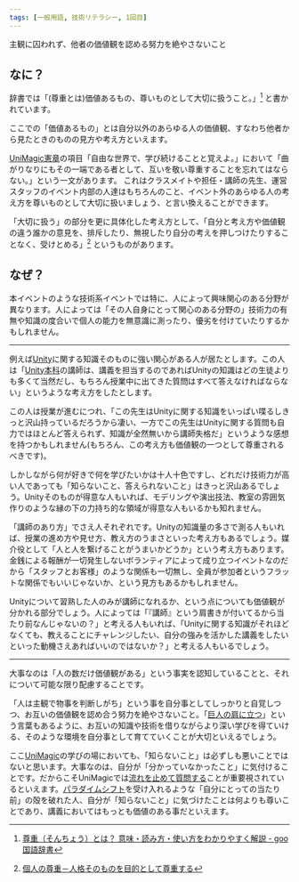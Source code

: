 ```yaml
---
tags: [一般用語, 技術リテラシー, 1回目]
---
```


主観に囚われず、他者の価値観を認める努力を絶やさないこと

## なに？

辞書では「(尊重とは)価値あるもの、尊いものとして大切に扱うこと。」[^1] と書かれています。

ここでの「価値あるもの」とは自分以外のあらゆる人の価値観、すなわち他者から見たときのものの見方や考え方といえます。

[UniMagic憲章](../STU/UniMagic憲章)の項目「自由な世界で、学び続けることと覚えよ。」において「曲がりなりにもその一端である者として、互いを敬い尊重することを忘れてはならない。」という一文があります。
これはクラスメイトや担任・講師の先生、運営スタッフのイベント内部の人達はもちろんのこと、イベント外のあらゆる人の考え方を尊いものとして大切に扱いましょう、と言い換えることができます。

「大切に扱う」の部分を更に具体化した考え方として、「自分と考え方や価値観の違う誰かの意見を、排斥したり、無視したり自分の考えを押しつけたりすることなく、受けとめる」[^2] というものがあります。

## なぜ？

本イベントのような技術系イベントでは特に、人によって興味関心のある分野が異なります。人によっては「その人自身にとって関心のある分野の」技術力の有無や知識の度合いで個人の能力を無意識に測ったり、優劣を付けていたりするかもしれません。

---

例えば[Unity](../STU/Unity)に関する知識そのものに強い関心がある人が居たとします。この人は「[Unity本科](../STU/Unity本科)の講師は、講義を担当するのであればUnityの知識はどの生徒よりも多くて当然だし、もちろん授業中に出てきた質問はすべて答えなければならない」というような考え方をしたとします。

この人は授業が進むにつれ、「この先生はUnityに関する知識をいっぱい喋るしきっと沢山持っているだろうから凄い、一方でこの先生はUnityに関する質問も自力ではほとんど答えられず、知識が全然無いから講師失格だ」というような感想を持つかもしれません(もちろん、この考え方も価値観の一つとして尊重されるべきです)。

しかしながら何が好きで何を学びたいかは十人十色ですし、どれだけ技術力が高い人であっても「知らないこと、答えられないこと」はきっと沢山あるでしょう。Unityそのものが得意な人もいれば、モデリングや演出技法、教室の雰囲気作りのような縁の下の力持ち的な領域が得意な人もいるかも知れません。

「講師のあり方」でさえ人それぞれです。Unityの知識量の多さで測る人もいれば、授業の進め方や見せ方、教え方のうまさといった考え方もあるでしょう。媒介役として「人と人を繋げることがうまいかどうか」という考え方もあります。金銭による報酬が一切発生しないボランティアによって成り立つイベントなのだから「スタッフとお客様」のような関係も一切無し、全員が参加者というフラットな関係でもいいじゃないか、という見方もあるかもしれません。

Unityについて習熟した人のみが講師になれるか、という点についても価値観が分かれる部分でしょう。人によっては「『講師』という肩書きが付いてるから当たり前なんじゃないの？」と考える人もいれば、「Unityに関する知識がそれほどなくても、教えることにチャレンジしたい、自分の強みを活かした講義をしたいといった動機さえあればいいのではないか？」と考える人もいるでしょう。

---

大事なのは「人の数だけ価値観がある」という事実を認知していることと、それについて可能な限り配慮することです。

「人は主観で物事を判断しがち」という事を自分事としてしっかりと自覚しつつ、お互いの価値観を認め合う努力を絶やさないこと。「[巨人の肩に立つ](../か行/巨人の肩に立つ)」という言葉もあるように、お互いの知識や技術を借りながらより深い学びを得ていける、そのような環境を自分事として育てていくことが大切といえるでしょう。

ここ[UniMagic](../STU/UniMagic)の学びの場においても、「知らないこと」は必ずしも悪いことではないと思います。大事なのは、自分が「分かっていなかったこと」に気付けることです。だからこそUniMagicでは[流れを止めて質問する](../な行/流れを止めて質問する)ことが重要視されているといえます。[パラダイムシフト](../は行/パラダイムシフト)を受け入れるような「自分にとっての当たり前」の殻を破れた人、自分が「知らないこと」に気づけたことは何よりも尊いことであり、講義においてはもっとも価値のある事だといえます。

[^1]: [尊重（そんちょう）とは？ 意味・読み方・使い方をわかりやすく解説 - goo国語辞書](https://dictionary.goo.ne.jp/word/尊重/)

[^2]: [個人の尊重－人格そのものを目的として尊重する](http://www.ayame-law.jp/article/14368445.html)
